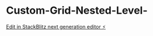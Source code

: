 # Custom-Grid-Nested-Level-

[Edit in StackBlitz next generation editor ⚡️](https://stackblitz.com/~/github.com/imChiragGohel/Custom-Grid-Nested-Level-)
